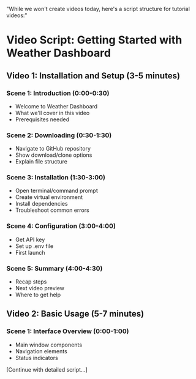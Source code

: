"While we won't create videos today, here's a script structure for tutorial videos:"
# Video Script: Getting Started with Weather Dashboard

## Video 1: Installation and Setup (3-5 minutes)

### Scene 1: Introduction (0:00-0:30)
- Welcome to Weather Dashboard
- What we'll cover in this video
- Prerequisites needed

### Scene 2: Downloading (0:30-1:30)
- Navigate to GitHub repository
- Show download/clone options
- Explain file structure

### Scene 3: Installation (1:30-3:00)
- Open terminal/command prompt
- Create virtual environment
- Install dependencies
- Troubleshoot common errors

### Scene 4: Configuration (3:00-4:00)
- Get API key
- Set up .env file
- First launch

### Scene 5: Summary (4:00-4:30)
- Recap steps
- Next video preview
- Where to get help

## Video 2: Basic Usage (5-7 minutes)

### Scene 1: Interface Overview (0:00-1:00)
- Main window components
- Navigation elements
- Status indicators

[Continue with detailed script...]
